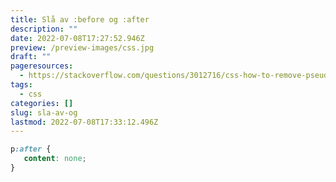 ```yaml
---
title: Slå av :before og :after
description: ""
date: 2022-07-08T17:27:52.946Z
preview: /preview-images/css.jpg
draft: ""
pageresources:
  - https://stackoverflow.com/questions/3012716/css-how-to-remove-pseudo-elements-after-before
tags:
  - css
categories: []
slug: sla-av-og
lastmod: 2022-07-08T17:33:12.496Z
---
```

<!--more-->

```css
p:after {
   content: none;
}
```